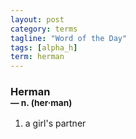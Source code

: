 ```yaml
---
layout: post
category: terms
tagline: "Word of the Day"
tags: [alpha_h]
term: herman
---
```


<h3>Herman<br/> <small>&mdash; n. (her<span>&middot;</span>man)</small></h3>
<p><ol>
<li>a girl's partner</li>
</ol></p>
